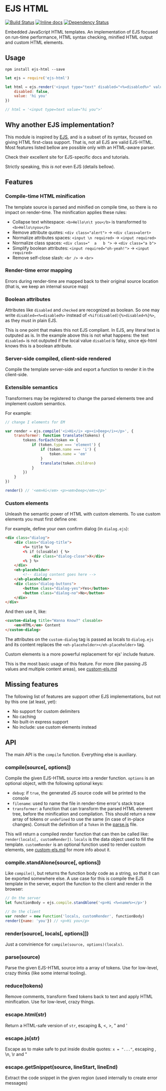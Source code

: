 # EJS HTML
[![Build Status](https://travis-ci.org/sitegui/ejs-html.svg?branch=master)](https://travis-ci.org/sitegui/ejs-html)
[![Inline docs](https://inch-ci.org/github/sitegui/ejs-html.svg?branch=master)](https://inch-ci.org/github/sitegui/ejs-html)
[![Dependency Status](https://david-dm.org/sitegui/ejs-html.svg)](https://david-dm.org/sitegui/ejs-html)

Embedded JavaScript HTML templates. An implementation of EJS focused on run-time performance, HTML syntax checking, minified HTML output and custom HTML elements.

## Usage
`npm install ejs-html --save`

```js
let ejs = require('ejs-html')

let html = ejs.render('<input type="text" disabled="<%=disabled%>" value="<%=value%>" />', {
    disabled: false,
    value: 'hi you'
})

// html = '<input type=text value="hi you">'
```

## Why another EJS implementation?
This module is inspired by [EJS](http://ejs.co/), and is a subset of its syntax, focused on giving HTML first-class support. That is, not all EJS are valid EJS-HTML. Most features listed bellow are possible only with an HTML-aware parser.

Check their excellent site for EJS-specific docs and tutorials.

Strictly speaking, this *is not* even EJS (details bellow).

## Features

### Compile-time HTML minification
The template source is parsed and minified on compile time, so there is no impact on render-time. The minification applies these rules:

* Collapse text whitespace: `<b>Hello\n\t you</b>` is transformed to `<b>Hello\nyou</b>`
* Remove attribute quotes: `<div class="alert">` → `<div class=alert>`
* Normalize attributes spaces: `<input \n required>` → `<input required>`
* Normalize class spaces: `<div class="  a   b ">` → `<div class="a b">`
* Simplify boolean attributes: `<input required="oh-yeah!">` → `<input required>`
* Remove self-close slash: `<br />` → `<br>`

### Render-time error mapping
Errors during render-time are mapped back to their original source location (that is, we keep an internal source map)

### Boolean attributes
Attributes like `disabled` and `checked` are recognized as boolean. So one may write `disabled=<%=disabled%>` instead of `<%if(disabled){%>disabled<%}%>`, as they must in plain EJS.

This is one point that makes this not EJS compliant. In EJS, any literal text is outputed as is. In the example above this is not what happens: the text `disabled=` is not outputed if the local value `disabled` is falsy, since ejs-html knows this is a boolean attribute.

### Server-side compiled, client-side rendered
Compile the template server-side and export a function to render it in the client-side.

### Extensible semantics
Transformers may be registered to change the parsed elements tree and implement custom semantics.

For example:
```js
// change I elements for EM

var render = ejs.compile('<i>Hi</i> <p><i>Deep</i></p>', {
    transformer: function translate(tokens) {
        tokens.forEach(token => {
            if (token.type === 'element') {
                if (token.name === 'i') {
                    token.name = 'em'
                }
                translate(token.children)
            }
        })
    }
})

render() // '<em>Hi</em> <p><em>Deep</em></p>'
```

### Custom elements
Unleash the semantic power of HTML with custom elements. To use custom elements you must first define one:

For example, define your own confirm dialog (in `dialog.ejs`):
```html
<div class="dialog">
    <div class="dialog-title">
        <%= title %>
        <% if (closable) { %>
            <div class="dialog-close">X</div>
        <% } %>
    </div>
    <eh-placeholder>
        <!-- dialog content goes here -->
    </eh-placeholder>
    <div class="dialog-buttons">
        <button class="dialog-yes">Yes</button>
        <button class="dialog-no">No</button>
    </div>
</div>
```

And then use it, like:
```html
<custom-dialog title="Wanna Know?" closable>
    <em>HTML</em> Content
</custom-dialog>
```

The attributes on the `custom-dialog` tag is passed as locals to `dialog.ejs` and its content replaces the `<eh-placeholder></eh-placeholder>` tag.

Custom elements is a more powerful replacement for ejs' include feature.

This is the most basic usage of this feature. For more (like passing JS values and multiple content areas), see [custom-els.md](https://github.com/sitegui/ejs-html/blob/master/custom-els.md)

## Missing features
The following list of features are support other EJS implementations, but not by this one (at least, yet):

* No support for custom delimiters
* No caching
* No built-in express support
* No include: use custom elements instead

## API

The main API is the `compile` function. Everything else is auxiliary.

### compile(source[, options])
Compile the given EJS-HTML source into a render function. `options` is an optional object, with the following optional keys:

* `debug`: if `true`, the generated JS source code will be printed to the console
* `filename`: used to name the file in render-time error's stack trace
* `transformer`: a function that can transform the parsed HTML element tree, before the minification and compilation. This should return a new array of tokens or `undefined` to use the same (in case of in-place changes). Consult the definition of a `Token` in the [parse.js](https://github.com/sitegui/ejs-html/blob/master/lib/parse.js) file.

This will return a compiled render function that can then be called like: `render(locals[, customRender])`. `locals` is the data object used to fill the template. `customRender` is an optional function used to render custom elements, see [custom-els.md](https://github.com/sitegui/ejs-html/blob/master/custom-els.md) for more info about it.

### compile.standAlone(source[, options])
Like `compile()`, but returns the function body code as a string, so that it can be exported somewhere else. A use case for this is compile the EJS template in the server, export the function to the client and render in the browser:

```js
// On the server
let functionBody = ejs.compile.standAlone('<p>Hi <%=name%></p>')

// On the client
var render = new Function('locals, customRender', functionBody)
render({name: 'you'}) // <p>Hi you</p>
```

### render(source[, locals[, options]])
Just a convinience for `compile(source, options)(locals)`.

### parse(source)
Parse the given EJS-HTML source into a array of tokens. Use for low-level, crazy thinks (like some internal tooling).

### reduce(tokens)
Remove comments, transform fixed tokens back to text and apply HTML minification. Use for low-level, crazy things.

### escape.html(str)
Return a HTML-safe version of `str`, escaping &, <, >, " and '

### escape.js(str)
Escape as to make safe to put inside double quotes: `x = "..."`, escaping \, \n, \r and "

### escape.getSnippet(source, lineStart, lineEnd)
Extract the code snippet in the given region (used internally to create error messages)